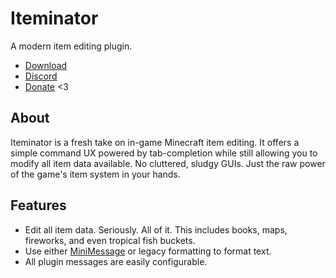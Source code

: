 # Iteminator
A modern item editing plugin.

* [Download](https://github.com/TehBrian/Iteminator/releases/latest)
* [Discord](https://thbn.me/discord)
* [Donate](https://github.com/sponsors/TehBrian) <3

## About
Iteminator is a fresh take on in-game Minecraft item editing. It offers a simple
command UX powered by tab-completion while still allowing you to modify all item
data available. No cluttered, sludgy GUIs. Just the raw power of the game's item
system in your hands.

## Features

- Edit all item data. Seriously. All of it. This includes books, maps, fireworks,
  and even tropical fish buckets.
- Use either [MiniMessage][MiniMessage] or legacy formatting to format text.
- All plugin messages are easily configurable.

[MiniMessage]: https://docs.adventure.kyori.net/minimessage.html
